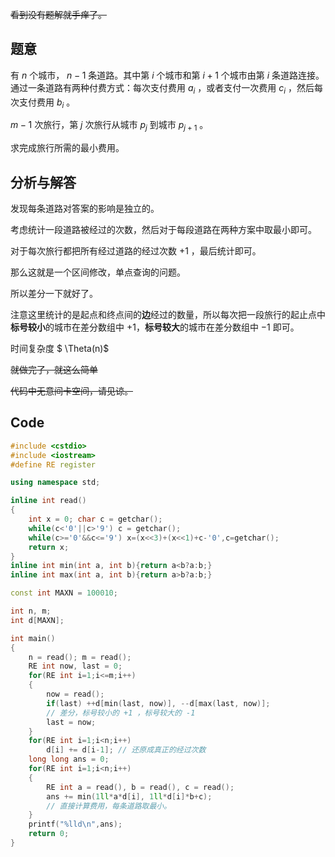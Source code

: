 ~~看到没有题解就手痒了。~~

## 题意

有 $n$ 个城市， $n-1$ 条道路。其中第 $i$ 个城市和第 $i+1$ 个城市由第 $i$ 条道路连接。通过一条道路有两种付费方式：每次支付费用 $a_i$ ，或者支付一次费用 $c_i$ ，然后每次支付费用 $b_i$ 。   

$m-1$ 次旅行，第 $j$ 次旅行从城市 $p_{j}$ 到城市 $p_{j+1}$ 。   

求完成旅行所需的最小费用。

## 分析与解答

发现每条道路对答案的影响是独立的。

考虑统计一段道路被经过的次数，然后对于每段道路在两种方案中取最小即可。  

对于每次旅行都把所有经过道路的经过次数 $+1$ ，最后统计即可。

那么这就是一个区间修改，单点查询的问题。  

所以差分一下就好了。

注意这里统计的是起点和终点间的**边**经过的数量，所以每次把一段旅行的起止点中**标号较小**的城市在差分数组中 $+1$，**标号较大**的城市在差分数组中 $-1$ 即可。  

时间复杂度 $ \Theta(n)$

~~就做完了，就这么简单~~

~~代码中无意间卡空间，请见谅。~~

## Code

``` cpp
#include <cstdio>
#include <iostream>
#define RE register

using namespace std;

inline int read()
{
	int x = 0; char c = getchar();
	while(c<'0'||c>'9') c = getchar();
	while(c>='0'&&c<='9') x=(x<<3)+(x<<1)+c-'0',c=getchar();
	return x;
}
inline int min(int a, int b){return a<b?a:b;}
inline int max(int a, int b){return a>b?a:b;}

const int MAXN = 100010;

int n, m;
int d[MAXN];

int main()
{
	n = read(); m = read();
	RE int now, last = 0;
	for(RE int i=1;i<=m;i++)
	{
		now = read();
		if(last) ++d[min(last, now)], --d[max(last, now)];
		// 差分，标号较小的 +1 ，标号较大的 -1 
		last = now;
	}
	for(RE int i=1;i<n;i++)
		d[i] += d[i-1]; // 还原成真正的经过次数 
	long long ans = 0;
	for(RE int i=1;i<n;i++)
	{
		RE int a = read(), b = read(), c = read();
		ans += min(1ll*a*d[i], 1ll*d[i]*b+c);
		// 直接计算费用，每条道路取最小。 
	}
	printf("%lld\n",ans);
	return 0;
}
```
